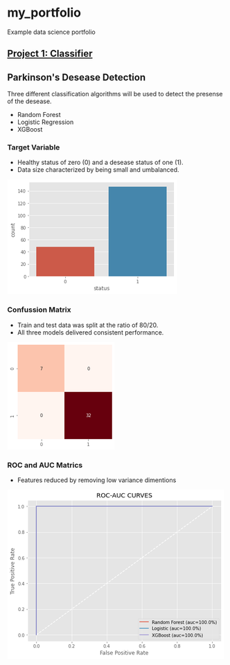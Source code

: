 # my_portfolio
Example data science portfolio

## [Project 1: Classifier](https://github.com/JJSSEE/my_portfolio/blob/main/notebooks/Parkinson's%20Disease.ipynb)

## Parkinson's Desease Detection
Three different classification algorithms will be used to detect the presense of the desease.
* Random Forest
* Logistic Regression
* XGBoost

### Target Variable
* Healthy status of zero (0) and a desease status of one (1).
* Data size characterized by being small and umbalanced.

![](https://github.com/JJSSEE/my_portfolio/blob/main/images/label_count.png)


### Confussion Matrix

* Train and test data was split at the ratio of 80/20.
* All three models delivered consistent performance.

![](https://github.com/JJSSEE/my_portfolio/blob/main/images/heat_map.png)

### ROC and AUC Matrics

* Features reduced by removing low variance dimentions  

![](https://github.com/JJSSEE/my_portfolio/blob/main/images/roc_auc.png)

